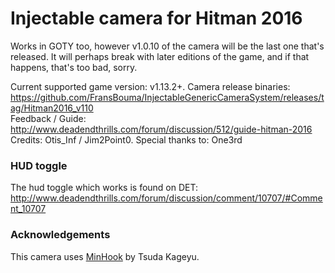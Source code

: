 Injectable camera for Hitman 2016
============================

Works in GOTY too, however v1.0.10 of the camera will be the last one that's released. It will perhaps break with later
editions of the game, and if that happens, that's too bad, sorry. 

Current supported game version: v1.13.2+. 
Camera release binaries: https://github.com/FransBouma/InjectableGenericCameraSystem/releases/tag/Hitman2016_v110  
Feedback / Guide: http://www.deadendthrills.com/forum/discussion/512/guide-hitman-2016  
Credits: Otis_Inf / Jim2Point0. Special thanks to: One3rd  

### HUD toggle
The hud toggle which works is found on DET: 
http://www.deadendthrills.com/forum/discussion/comment/10707/#Comment_10707

### Acknowledgements
This camera uses [MinHook](https://github.com/TsudaKageyu/minhook) by Tsuda Kageyu.
